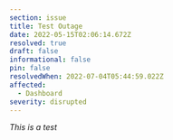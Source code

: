```yaml
---
section: issue
title: Test Outage
date: 2022-05-15T02:06:14.672Z
resolved: true
draft: false
informational: false
pin: false
resolvedWhen: 2022-07-04T05:44:59.022Z
affected:
  - Dashboard
severity: disrupted
---
```

*This is a test*
